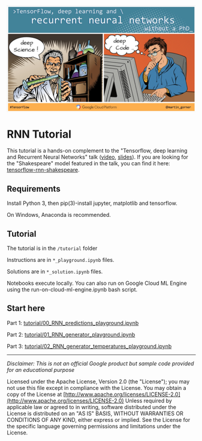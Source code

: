 ![flyer](images/flyer_rnn.jpg)

# RNN Tutorial
This tutorial is a hands-on complement to the "Tensorflow, deep learning and Recurrent Neural Networks" talk ([video](https://youtu.be/fTUwdXUFfI8), [slides](https://goo.gl/UuN41S)). If you are looking for the "Shakespeare" model featured in the talk, you can find it here: [tensorflow-rnn-shakespeare](https://github.com/martin-gorner/tensorflow-rnn-shakespeare).

 
## Requirements

Install Python 3, then pip(3)-install jupyter, matplotlib and tensorflow.

On Windows, Anaconda is recommended.

## Tutorial

The tutorial is in the `/tutorial` folder

Instructions are in `*_playground.ipynb` files.

Solutions are in `*_solution.ipynb` files.

Notebooks execute locally. You can also run on Google Cloud ML Engine using the run-on-cloud-ml-engine.ipynb bash script.

## Start here

Part 1: [tutorial/00_RNN_predictions_playground.ipynb](tutorial/00_RNN_predictions_playground.ipynb)

Part 2: [tutorial/01_RNN_generator_playground.ipynb](tutorial/01_RNN_generator_playground.ipynb) 

Part 3: [tutorial/02_RNN_generator_temperatures_playground.ipynb](tutorial/02_RNN_generator_temperatures_playground.ipynb) 

---
*Disclaimer: This is not an official Google product but sample code provided for an educational purpose*

Licensed under the Apache License, Version 2.0 (the "License");
you may not use this file except in compliance with the License.
You may obtain a copy of the License at
[http://www.apache.org/licenses/LICENSE-2.0](http://www.apache.org/licenses/LICENSE-2.0)
Unless required by applicable law or agreed to in writing, software
distributed under the License is distributed on an "AS IS" BASIS,
WITHOUT WARRANTIES OR CONDITIONS OF ANY KIND, either express or implied.
See the License for the specific language governing permissions and
limitations under the License.

